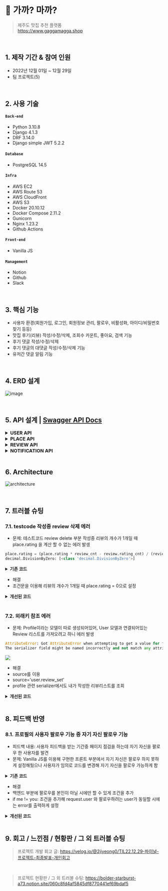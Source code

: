 # :pushpin: 가까? 마까?
>제주도 맛집 추천 플랫폼  
>https://www.gaggamagga.shop  

</br>

## 1. 제작 기간 & 참여 인원
- 2022년 12월 01일 ~ 12월 29일
- 팀 프로젝트(5)

</br>

## 2. 사용 기술
#### `Back-end`
  - Python 3.10.8
  - Django 4.1.3
  - DRF 3.14.0
  - Django simple JWT 5.2.2
#### `Database`
  - PostgreSQL 14.5
#### `Infra`
  - AWS EC2
  - AWS Route 53
  - AWS CloudFront
  - AWS S3
  - Docker 20.10.12
  - Docker Compose 2.11.2
  - Gunicorn
  - Nginx 1.23.2
  - Github Actions
#### `Front-end`
  - Vanilla JS
#### `Management`
  - Notion
  - Github
  - Slack

</br>

## 3. 핵심 기능
- 사용자 환경(회원가입, 로그인, 회원정보 관리, 팔로우, 비활성화, 아이디/비밀번호 찾기 등등)
- 맛집 후기(리뷰) 작성/수정/삭제, 조회수 카운트, 좋아요, 검색 기능
- 후기 댓글 작성/수정/삭제
- 후기 댓글의 대댓글 작성/수정/삭제 기능
- 유저간 댓글 알림 기능

<br>

## 4. ERD 설계
![image](https://user-images.githubusercontent.com/96408893/224054683-53982789-94e9-4478-8a9c-27191a0ac424.png)


<br>

## 5. API 설계 | [Swagger API Docs](https://www.back-gaggamagga.shop)
<details>
<summary style="font-size: 15px;"><b>USER API</b></summary>
<div markdown="1">
  
![user_api](https://user-images.githubusercontent.com/96408893/224063812-a5d74eea-0edf-4792-9bc6-24b4b51cee98.png)

</div>
</details>


<details>
<summary style="font-size: 15px;"><b>PLACE API</b></summary>
<div markdown="1">

![place_api](https://user-images.githubusercontent.com/96408893/224063863-bc0e91d1-1280-405d-b4cc-3c85ddb7091a.png)

</div>
</details>

<details>
<summary style="font-size: 15px;"><b>REVIEW API</b></summary> 
<div markdown="1">

![review_api](https://user-images.githubusercontent.com/96408893/224063910-8e237422-bf87-4244-91b2-83282f808f53.png)


</div>
</details>


<details>
<summary style="font-size: 15px;"><b>NOTIFICATION API</b></summary>
<div markdown="1">

![notification_api](https://user-images.githubusercontent.com/96408893/224063960-2fab70dd-381d-4a84-b43e-272056b00c07.png)


</div>
</details>
<br>

## 6. Architecture
![architecture](https://user-images.githubusercontent.com/96408893/224064354-f6062443-6500-4713-afaa-8e3e0b2ad339.png)

</br>

## 7. 트러블 슈팅
### 7.1. testcode 작성중 review 삭제 에러
- 문제: 테스트코드 review delete 부분 작성중 리뷰의 개수가 1개일 때 place.rating 을 계산 할 수 없는 에러 발생
~~~python
place.rating = (place.rating * review_cnt - review.rating_cnt) / (review_cnt - 1)
decimal.DivisionByZero: [<class 'decimal.DivisionByZero'>]
~~~

<details>
<summary><b>기존 코드</b></summary>
<div markdown="1">

~~~python
# reviews/views.py
place.rating = (place.rating * review_cnt - review.rating_cnt) / (review_cnt - 1)
~~~
</div>
</details>

- 해결
- 조건문을 이용해 리뷰의 개수가 1개일 때 place.rating = 0으로 설정

<details>
<summary><b>개선된 코드</b></summary>
<div markdown="1">

~~~python
# reviews/views.py
if review_cnt == 1:
  place.rating = 0
else:
  place.rating = (place.rating * review_cnt - review.rating_cnt) / (review_cnt - 1)
~~~

</div>
</details>
</br>

### 7.2. 외래키 참조 에러
- 문제: Profile이라는 모델이 따로 생성되어있어, User 모델과 연결되어있는 Review 리스트를 가져오려고 하니 에러 발생
~~~python
AttributeError: Got AttributeError when attempting to get a value for field `review_set` on serializer `PublicProfileSerializer`.
The serializer field might be named incorrectly and not match any attribute or key on the `Profile` instance.
~~~

![](https://velog.velcdn.com/images/2jiyeong0/post/92847691-9cbc-4f86-bb14-bdeb14358c3f/image.PNG)

- 해결
- source를 이용
- source='user.review_set'
- profile 관련 serializer에서도 내가 작성한 리뷰리스트를 조회

<details>
<summary><b>개선된 코드</b></summary>
<div markdown="1">

~~~python
# users/serializers.py
review_set = ReviewListSerializer(many=True, source='user.review_set')
~~~

</div>
</details>
</br>


## 8. 피드백 반영
### 8.1. 프로필의 사용자 팔로우 기능 중 자기 자신 팔로우 기능
- 피드백 내용: 사용자 피드백을 받는 기간중 페이지 점검을 하는데 자기 자신을 팔로우 한 사용자를 발견
- 문제: Vanilla JS를 이용해 구현한 프론트 부분에서 자기 자신은 팔로우 하지 못하게 설정해뒀으나 사용자가 임의로 코드를 변경해 자기 자신을 팔로우 가능하게 함

<details>
<summary><b>기존 코드</b></summary>
<div markdown="1">

~~~python
# users/views.py
def post(self, request, nickname):
        you = get_object_or_404(Profile, nickname=nickname)
        me = request.user.user_profile
        if me in you.followers.all():
            you.followers.remove(me)
            return Response({"message":"팔로우를 했습니다."}, status=status.HTTP_200_OK)
        else:
            you.followers.add(me)
            return Response({"message":"팔로우를 취소했습니다."}, status=status.HTTP_200_OK)
~~~
</div>
</details>

- 해결
- 백엔드 부분에 팔로우를 본인이 아닐 시에만 할 수 있게 조건을 추가 
- if me != you: 조건을 추가해 request.user 와 팔로우하려는 user가 동일할 시에는 error를 출력하게 설정

<details>
<summary><b>개선된 코드</b></summary>
<div markdown="1">

~~~python
# users/views.py
def post(self, request, nickname):
        you = get_object_or_404(Profile, nickname=nickname)
        me = request.user.user_profile
        if me != you:
            if me in you.followers.all():
                you.followers.remove(me)
                return Response({"message":"팔로우를 했습니다."}, status=status.HTTP_200_OK)
            else:
                you.followers.add(me)
                return Response({"message":"팔로우를 취소했습니다."}, status=status.HTTP_200_OK)
        return Response({"message":"본인은 팔로우 할 수 없습니다."}, status=status.HTTP_400_BAD_REQUEST)
~~~

</div>
</details>

<br>


## 9. 회고 / 느낀점 / 현황판 / 그 외 트러블 슈팅
>프로젝트 개발 회고 글: https://velog.io/@2jiyeong0/TIL22.12.29-파이널-프로젝트-최종발표-개인회고
<br>

>프로젝트 현황판 / 그 외 트러블 슈팅: https://bolder-starburst-a73.notion.site/060c8fd4af5845df8770441ef69bdaf5
